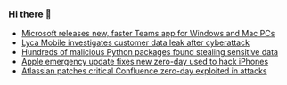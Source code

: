 ### Hi there 👋

<!--START_SECTION:feed-->
* [Microsoft releases new, faster Teams app for Windows and Mac PCs](https://www.bleepingcomputer.com/news/microsoft/microsoft-releases-new-faster-teams-app-for-windows-and-mac-pcs/)
* [Lyca Mobile investigates customer data leak after cyberattack](https://www.bleepingcomputer.com/news/security/lyca-mobile-investigates-customer-data-leak-after-cyberattack/)
* [Hundreds of malicious Python packages found stealing sensitive data](https://www.bleepingcomputer.com/news/security/hundreds-of-malicious-python-packages-found-stealing-sensitive-data/)
* [Apple emergency update fixes new zero-day used to hack iPhones](https://www.bleepingcomputer.com/news/apple/apple-emergency-update-fixes-new-zero-day-used-to-hack-iphones/)
* [Atlassian patches critical Confluence zero-day exploited in attacks](https://www.bleepingcomputer.com/news/security/atlassian-patches-critical-confluence-zero-day-exploited-in-attacks/)
<!--END_SECTION:feed-->

<!--
**frankenk/frankenk** is a ✨ _special_ ✨ repository because its `README.md` (this file) appears on your GitHub profile.

Here are some ideas to get you started:

- 🔭 I’m currently working on ...
- 🌱 I’m currently learning ...
- 👯 I’m looking to collaborate on ...
- 🤔 I’m looking for help with ...
- 💬 Ask me about ...
- 📫 How to reach me: ...
- 😄 Pronouns: ...
- ⚡ Fun fact: ...
-->



